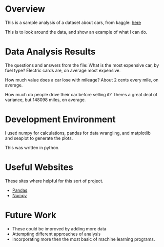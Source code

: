# Overview


This is a sample analysis of a dataset about cars, from kaggle: 
[here](https://www.kaggle.com/datasets/asinow/car-price-dataset?resource=download&SSORegistrationToken=CfDJ8PHSCL9k9s1HuJ2cRFBFhujQTVeiNUwvbODktWlFGxX-J033prdQOC-PZGlqP7pkHXagyQQB-C1q2dyULU6UgurrZeLdSwHhO7UtRc6dhPue-yNQlXMQPj_Fjm0jAC3t2gArs9_DUuH_QXB511rWTYoCYDn5y8_jwKb7EIMnmZNXg8uAvb5GADTweApPW5RT32nwNMcq3sFYgB9tDTQIBfD9A_QY4FRN228iFSTakK11-_nSs4gldgt0Tr9A-Dx5plmw5hi7qrWhmAK-1g8EvoWs5CCjmbaukzjesPbK22J13ls7xgTBvax1btb8sgm0325ZF2T7yF_djftlKnCAmA&DisplayName=Isaac%20Weyland)


This is to look around the data, and show an example of what I can do. 

# Data Analysis Results

The questions and answers from the file:
What is the most expensive car, by fuel type? Electric cards are, on average most expensive. 

How much value does a car lose with mileage? About 2 cents every mile, on average. 

How much do people drive their car before selling it?
Theres a great deal of variance, but 148098 miles, on average. 


# Development Environment

I used numpy for calculations, pandas for data wrangling, and matplotlib and seaplot to generate the plots. 

This was written in python. 

# Useful Websites

These sites where helpful for this sort of project. 
* [Pandas](https://pandas.pydata.org/docs/user_guide/10min.html#min)
* [Numpy]([http://url.link.goes.here](https://numpy.org/doc/stable/reference/generated/numpy.polyfit.html))

# Future Work

* These could be improved by adding more data
* Attempting different approaches of analysis
* Incorporating more then the most basic of machine learning programs.